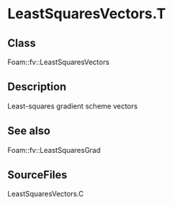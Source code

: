 # LeastSquaresVectors.T 
## Class
Foam::fv::LeastSquaresVectors

## Description
Least-squares gradient scheme vectors

## See also
Foam::fv::LeastSquaresGrad

## SourceFiles
LeastSquaresVectors.C


